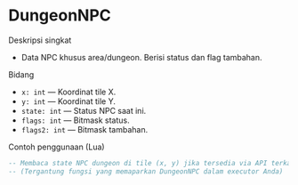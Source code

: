 # DungeonNPC

Deskripsi singkat
- Data NPC khusus area/dungeon. Berisi status dan flag tambahan.

Bidang
- `x: int` — Koordinat tile X.
- `y: int` — Koordinat tile Y.
- `state: int` — Status NPC saat ini.
- `flags: int` — Bitmask status.
- `flags2: int` — Bitmask tambahan.

Contoh penggunaan (Lua)
```lua
-- Membaca state NPC dungeon di tile (x, y) jika tersedia via API terkait
-- (Tergantung fungsi yang memaparkan DungeonNPC dalam executor Anda)
```

